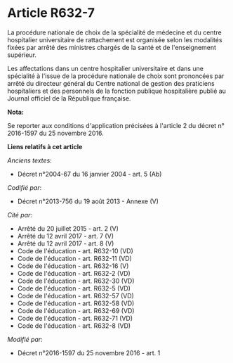 # Article R632-7

La procédure nationale de choix de la spécialité de médecine et du centre hospitalier universitaire de rattachement est
organisée selon les modalités fixées par arrêté des ministres chargés de la santé et de l'enseignement supérieur. 

Les affectations dans un centre hospitalier universitaire et dans une spécialité à l'issue de la procédure nationale de choix
sont prononcées par arrêté du directeur général du Centre national de gestion des praticiens hospitaliers et des personnels
de la fonction publique hospitalière publié au Journal officiel de la République française.

**Nota:**

Se reporter aux conditions d'application précisées à l'article 2 du décret n° 2016-1597 du 25 novembre 2016.

**Liens relatifs à cet article**

_Anciens textes_:

  - Décret n°2004-67 du 16 janvier 2004 - art. 5 (Ab)

_Codifié par_:

  - Décret n°2013-756 du 19 août 2013 -  Annexe (V)

_Cité par_:

  - Arrêté du 20 juillet 2015 - art. 2 (V)
  - Arrêté du 12 avril 2017 - art. 7 (V)
  - Arrêté du 12 avril 2017 - art. 8 (V)
  - Code de l'éducation - art. R632-10 (VD)
  - Code de l'éducation - art. R632-11 (VD)
  - Code de l'éducation - art. R632-16 (V)
  - Code de l'éducation - art. R632-2 (VD)
  - Code de l'éducation - art. R632-30 (VD)
  - Code de l'éducation - art. R632-5 (VD)
  - Code de l'éducation - art. R632-57 (VD)
  - Code de l'éducation - art. R632-58 (VD)
  - Code de l'éducation - art. R632-69 (VD)
  - Code de l'éducation - art. R632-71 (VD)
  - Code de l'éducation - art. R632-8 (VD)

_Modifié par_:

  - Décret n°2016-1597 du 25 novembre 2016 - art. 1

